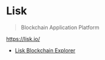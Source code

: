 # Lisk

> Blockchain Application Platform

https://lisk.io/

- [Lisk Blockchain Explorer](https://explorer.lisk.io/)
